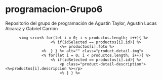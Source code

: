 # programacion-Grupo6
Repositorio del grupo de programación de Agustín Taylor, Agustín Lucas Alcaraz y  Gabriel Carrión
					
          <img src=<% for(let i = 0; i < productos.length; i++){ %>
						<% if(idSelected == productos[i].id){ %>
							<%= productos[i].foto %>
					<%	} } %> alt="" class="product-detail-img">
					<% for(let i = 0; i < productos.length; i++){ %>
						<% if(idSelected == productos[i].id){ %>
							<p class="product-detail-description"> <%=productos[i].descripcion %></p>
							<% } } %>
